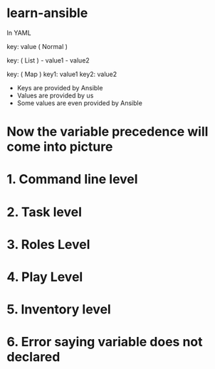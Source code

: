 # learn-ansible

In YAML

key: value      ( Normal ) 

key:        ( List ) 
    - value1 
    - value2 
    
key:        ( Map ) 
    key1: value1 
    key2: value2


-   Keys are provided by Ansible
-   Values are provided by us
-   Some values are even provided by Ansible

# Now the variable precedence will come into picture
# 1. Command line level
# 2. Task level
# 3. Roles Level
# 4. Play Level
# 5. Inventory level
# 6. Error saying variable does not declared